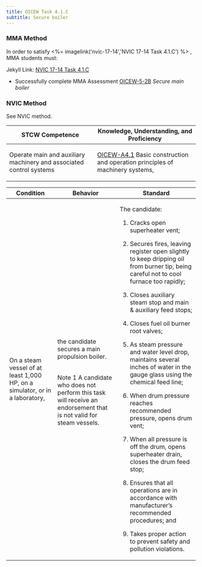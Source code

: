 ```yaml
---
title: OICEW Task 4.1.C 
subtitle: Secure boiler
---
```



### MMA Method

In order to satisfy <%= imagelink('nvic-17-14','NVIC 17-14  Task  4.1.C') %> , MMA students must:

Jekyll Link: [NVIC 17-14  Task  4.1.C](/stcw23/assets/images/nvic-17-14.pdf)

* Successfully complete MMA Assessment  [OICEW-5-2B](OICEW-5-2B) *Secure main boiler*


### NVIC Method

<a onclick="togglevisibility('nvic_methods')" >See NVIC method.</a>

<div id='nvic_methods' class='hide'>

<table>
<thead>
<tr>
<th class='forty'> STCW Competence </th>
<th class='sixty'> Knowledge, Understanding, and Proficiency </th>
</tr>
</thead>




<tbody>
<tr><td markdown='1'>

Operate main and auxiliary machinery and associated control systems

</td><td markdown='1'>

[OICEW-A4.1](../../tables/31.html#OICEW-A4.1) Basic construction and operation principles of machinery systems,

</td></tr>


</tbody>
</table>


<table>
<thead>
<tr><th class='twenty'>  Condition </th><th class='twenty'> Behavior </th><th  class='sixty'>Standard </th></tr>
</thead>
<tbody >



<tr><td markdown='1'>

On a steam vessel of at least 1,000 HP, on a simulator, or in a laboratory,

</td><td markdown='1'>

the candidate secures a main propulsion boiler.

<br>

<div class="tooltip">Note 1
<span class="tooltiptext">
A candidate who does not perform this task will receive an endorsement that is not valid for steam vessels.
</span>
</div>


</td><td markdown='1'>

The candidate:

1. Cracks open superheater vent;

2. Secures fires, leaving register open slightly to keep dripping oil from burner tip, being careful not to cool furnace too rapidly;

3. Closes auxiliary steam stop and main & auxiliary feed stops;

4. Closes fuel oil burner root valves;

5. As steam pressure and water level drop, maintains several inches of water in the gauge glass using the chemical feed line;

6. When drum pressure reaches recommended pressure, opens drum vent;

7. When all pressure is off the drum, opens superheater drain, closes the drum feed stop;

8. Ensures that all operations are in accordance with manufacturer’s recommended procedures; and

9. Takes proper action to prevent safety and pollution violations.

</td></tr>
</tbody>
</table>
</div>
